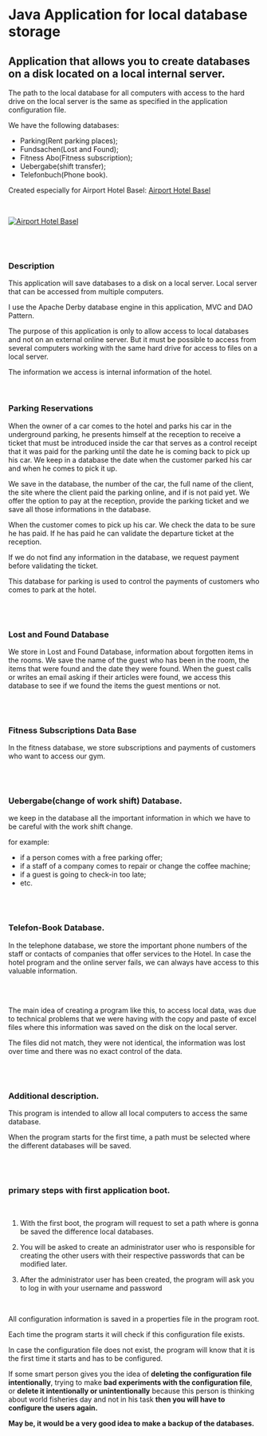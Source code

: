 # Java Application for local database storage

## Application that allows you to create databases on a disk located on a local internal server.

The path to the local database for all computers with access to the hard drive on the local server is the same as specified in the application configuration file.

We have the following databases: 

* Parking(Rent parking places);
* Fundsachen(Lost and Found);
* Fitness Abo(Fitness subscription);
* Uebergabe(shift transfer);
* Telefonbuch(Phone book).

Created especially for Airport Hotel Basel: [Airport Hotel Basel](https://www.airporthotelbasel.com/)

</br>

<a href="https://www.airporthotelbasel.com/"><img alt="Airport Hotel Basel" src="https://image-tc.galaxy.tf/wipng-4dmb7y4pq1doerplam6yq16f1/file.png?width=500"></a>

<br/><br/>

### Description

This application will save databases to a disk on a local server. Local server that can be accessed from multiple computers.

I use the Apache Derby database engine in this application, MVC and DAO Pattern.

The purpose of this application is only to allow access to local databases and not on an external online server. But it must be possible to access from several computers working with the same hard drive for access to files on a local server.

The information we access is internal information of the hotel. 

<br/>

### **Parking Reservations**

When the owner of a car comes to the hotel and parks his car in the underground parking, he presents himself at the reception to receive a ticket that must be introduced inside the car that serves as a control receipt that it was paid for the parking until the date he is coming back to pick up his car. We keep in a database the date when the customer parked his car and when he comes to pick it up.

We save in the database, the number of the car, the full name of the client, the site where the client paid the parking online, and if is not paid yet. We offer the option to pay at the reception, provide the parking ticket and we save all those informations in the database.

When the customer comes to pick up his car. We check the data to be sure he has paid. If he has paid he can validate the departure ticket at the reception.

If we do not find any information in the database, we request payment before validating the ticket.

This database for parking is used to control the payments of customers who comes to park at the hotel.

<br/><br/>

### **Lost and Found Database**

We store in Lost and Found Database,  information about forgotten items in the rooms. We save the name of the guest who has been in the room, the items that were found and the date they were found. When the guest calls or writes an email asking if their articles were found, we access this database to see if we found the items the guest mentions or not.


<br/><br/>

### Fitness Subscriptions Data Base

In the fitness database, we store subscriptions and payments of customers who want to access our gym.


<br/><br/>

### **Uebergabe(change of work shift) Database.**
we keep in the database all the important information in which we have to be careful with the work shift change.

for example:

* if a person comes with a free parking offer;
* if a staff of a company comes to repair or change the coffee machine;
* if a guest is going to check-in too late;
* etc.

<br/><br/>

### **Telefon-Book Database.**

In the telephone database, we store the important phone numbers of the staff or contacts of companies that offer services to the Hotel. In case the hotel program and the online server fails, we can always have access to this valuable information.

<br/><br/>

The main idea of creating a program like this, to access local data, was due to technical problems that we were having with the copy and paste of excel files where this information was saved on the disk on the local server. 

The files did not match, they were not identical, the information was lost over time and there was no exact control of the data.


<br/><br/>
### **Additional description.**

This program is intended to allow all local computers to access the same database. 

When the program starts for the first time, a path must be selected where the different databases will be saved. 

<br/><br/>

### **primary steps with first application boot.**

<br/>

1. With the first boot, the program will request to set a path where is gonna be saved the difference local databases.

2. You will be asked to create an administrator user who is responsible for creating the other users with their respective passwords that can be modified later. 

3. After the administrator user has been created, the program will ask you to log in with your username and password


<br/>

All configuration information is saved in a properties file in the program root. 

Each time the program starts it will check if this configuration file exists. 

In case the configuration file does not exist, the program will know that it is the first time it starts and has to be configured.

If some smart person gives you the idea of **deleting the configuration file intentionally**, trying to make **bad experiments with the configuration file**, or **delete it intentionally or unintentionally** because this person is thinking about world fisheries day and not in his task **then you will have to configure the users again.** 


**May be, it would be a very good idea to make a backup of the databases.**
